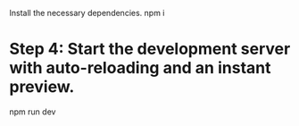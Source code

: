  Install the necessary dependencies.
npm i

# Step 4: Start the development server with auto-reloading and an instant preview.
npm run dev
